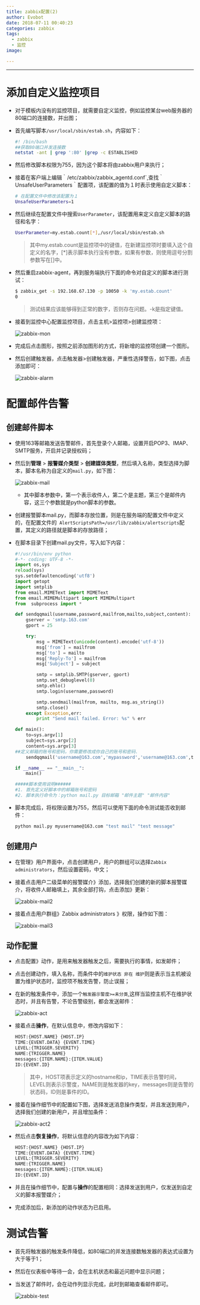 ```yaml
---
title: zabbix配置(2)
author: Evobot
date: 2018-07-11 00:40:23
categories: zabbix
tags:
  - zabbix
  - 监控
image:

---
```




<!--more-->

---

# 添加自定义监控项目

- 对于模板内没有的监控项目，就需要自定义监控，例如监控某台web服务器的80端口的连接数，并出图；

- 首先编写脚本`/usr/local/sbin/estab.sh`，内容如下：

  ```bash
  #! /bin/bash
  ##获取80端口并发连接数
  netstat -ant | grep ':80' |grep -c ESTABLISHED
  ```

- 然后修改脚本权限为755，因为这个脚本将由zabbix用户来执行；

- 接着在客户端上编辑｀/etc/zabbix/zabbix_agentd.conf`,查找｀UnsafeUserParameters｀配置项，该配置的值为１时表示使用自定义脚本：

  ```bash
  # 在配置文件中修改该配置为１
  UnsafeUserParameters=1
  ```

- 然后继续在配置文件中搜索`UserParameter`，该配置用来定义自定义脚本的路径和名字：

  ```bash
  UserParameter=my.estab.count[*],/usr/local/sbin/estab.sh
  ```

  > 其中my.estab.count是监控项中的键值，在新建监控项时要填入这个自定义的名字，[*]表示脚本执行没有参数，如果有参数，则使用逗号分割参数写在[]中。

- 然后重启zabbix-agent，再到服务端执行下面的命令对自定义的脚本进行测试：

  ```bash
  $ zabbix_get -s 192.168.67.130 -p 10050 -k 'my.estab.count'
  0

  ```

  > 测试结果应该能够得到正常的数字，否则存在问题。-k是指定键值。

- 接着到监控中心配置监控项目，点击主机>监控项>创建监控项：

  ![zabbix-mon](https://blogimage-1251925320.cos.ap-chengdu.myqcloud.com/zabbix-mon.png)

- 完成后点击图形，按照之前添加图形的方式，将新增的监控项创建一个图形。

- 然后创建触发器，点击触发器>创建触发器，严重性选择警告，如下图，点击添加即可：

  ![zabbix-alarm](https://blogimage-1251925320.cos.ap-chengdu.myqcloud.com/zabbix-alarm.png)

# 配置邮件告警

## 创建邮件脚本

- 使用163等邮箱发送告警邮件，首先登录个人邮箱，设置开启POP3、IMAP、SMTP服务，开启并记录授权码；

- 然后到**管理** > **报警媒介类型** > **创建媒体类型**，然后填入名称，类型选择为脚本，脚本名称为自定义的`mail.py`，如下图：

  ![zabbix-mail](https://blogimage-1251925320.cos.ap-chengdu.myqcloud.com/zabbix-mail.png)

  - 其中脚本参数中，第一个表示收件人，第二个是主题，第三个是邮件内容，这三个参数就是python脚本的参数。

- 创建报警脚本mail.py，而脚本存放位置，则是在服务端的配置文件中定义的，在配置文件的` AlertScriptsPath=/usr/lib/zabbix/alertscripts`配置，其定义的路径就是脚本的存放路径；

- 在脚本目录下创建mail.py文件，写入如下内容：

  ```python
  #!/usr/bin/env python
  #-*- coding: UTF-8 -*-
  import os,sys
  reload(sys)
  sys.setdefaultencoding('utf8')
  import getopt
  import smtplib
  from email.MIMEText import MIMEText
  from email.MIMEMultipart import MIMEMultipart
  from  subprocess import *

  def sendqqmail(username,password,mailfrom,mailto,subject,content):
      gserver = 'smtp.163.com'
      gport = 25

      try:
          msg = MIMEText(unicode(content).encode('utf-8'))
          msg['from'] = mailfrom
          msg['to'] = mailto
          msg['Reply-To'] = mailfrom
          msg['Subject'] = subject

          smtp = smtplib.SMTP(gserver, gport)
          smtp.set_debuglevel(0)
          smtp.ehlo()
          smtp.login(username,password)

          smtp.sendmail(mailfrom, mailto, msg.as_string())
          smtp.close()
      except Exception,err:
          print "Send mail failed. Error: %s" % err

  def main():
      to=sys.argv[1]
      subject=sys.argv[2]
      content=sys.argv[3]
  ##定义邮箱的账号和密码，你需要修改成你自己的账号和密码.
      sendqqmail('username@163.com','mypassword','username@163.com',to,subject,content)

  if __name__ == "__main__":
      main()

  #####脚本使用说明######
  #1. 首先定义好脚本中的邮箱账号和密码
  #2. 脚本执行命令为：python mail.py 目标邮箱 "邮件主题" "邮件内容"

  ```

- 脚本完成后，将权限设置为755，然后可以使用下面的命令测试能否收到邮件：

  ```bash
  python mail.py myusername@163.com "test mail" "test message"
  ```

## 创建用户

- 在管理》用户界面中，点击创建用户，用户的群组可以选择`Zabbix administrators`，然后设置密码，中文；

- 接着点击用户二级菜单的报警媒介》添加，选择我们创建的新的脚本报警媒介，将收件人邮箱填上，其余全部打钩，点击添加》更新：

  ![zabbix-mail2](https://blogimage-1251925320.cos.ap-chengdu.myqcloud.com/zabbix-mail2.png)

- 接着点击用户群组》Zabbix administrators 》权限，操作如下图：

  ![zabbix-mail3](https://blogimage-1251925320.cos.ap-chengdu.myqcloud.com/zabbix-mail3.png)

## 动作配置

- 点击配置》动作，是用来触发器触发之后，需要执行的事情，如发邮件；

- 点击创建动作，填入名称，而条件中的`维护状态 非在 维护`则是表示当主机被设置为维护状态时，监控项不触发告警，防止误报；

- 在新的触发条件中，添加一个`触发器示警度>=未分类`,这样当监控主机不在维护状态时，并且有告警，不论告警级别，都会发送邮件：

  ![zabbix-act](https://blogimage-1251925320.cos.ap-chengdu.myqcloud.com/zabbix-act.png)

- 接着点击**操作**，在默认信息中，修改内容如下：

  ```bash
  HOST:{HOST.NAME} {HOST.IP}
  TIME:{EVENT.DATA} {EVENT.TIME}
  LEVEL:{TRIGGER.SEVERITY}
  NAME:{TRIGGER.NAME}
  messages:{ITEM.NAME}:{ITEM.VALUE}
  ID:{EVENT.ID}
  ```

  > 其中，HOST项表示定义的hostname和ip，TIME表示告警时间，LEVEL则表示示警度，NAME则是触发器的key，messages则是告警的状态码，ID则是事件的ID。

- 接着在操作细节中的配置如下图，选择发送消息操作类型，并且发送到用户，选择我们创建的新用户，并且增加条件：

  ![zabbix-act2](https://blogimage-1251925320.cos.ap-chengdu.myqcloud.com/zabbix-act2.png)

- 然后点击**恢复操作**，将默认信息的内容改为如下内容：

  ```bash
  HOST:{HOST.NAME} {HOST.IP}
  TIME:{EVENT.DATA} {EVENT.TIME}
  LEVEL:{TRIGGER.SEVERITY}
  NAME:{TRIGGER.NAME}
  messages:{ITEM.NAME}:{ITEM.VALUE}
  ID:{EVENT.ID}
  ```

- 并且在操作细节中，配置与**操作**的配置相同：选择发送到用户，仅发送到自定义的脚本报警媒介；

- 完成添加后，新添加的动作状态为已启用。

# 测试告警

- 首先将触发器的触发条件降低，如80端口的并发连接数触发器的表达式设置为大于等于1；

- 然后在仪表板中等待一会，会在主机状态和最近问题中显示问题；

- 当发送了邮件时，会在动作列显示完成，此时到邮箱查看邮件即可。

  ![zabbix-test](https://blogimage-1251925320.cos.ap-chengdu.myqcloud.com/zabbix-test.png)

